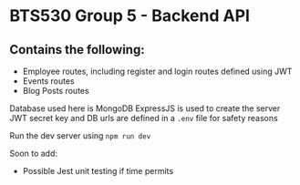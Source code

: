 # BTS530 Group 5 - Backend API

## Contains the following:

* Employee routes, including register and login routes defined using JWT
* Events routes
* Blog Posts routes

Database used here is MongoDB
ExpressJS is used to create the server
JWT secret key and DB urls are defined in a `.env` file for safety reasons

Run the dev server using `npm run dev`

Soon to add:

* Possible Jest unit testing if time permits
